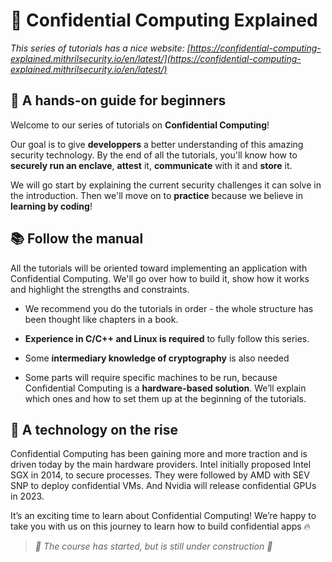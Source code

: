# 🔐 Confidential Computing Explained

*This series of tutorials has a nice website: [https://confidential-computing-explained.mithrilsecurity.io/en/latest/](https://confidential-computing-explained.mithrilsecurity.io/en/latest/)*

## 🙌 A hands-on guide for beginners

Welcome to our series of tutorials on **Confidential Computing**! 

Our goal is to give **developpers** a better understanding of this amazing security technology. By the end of all the tutorials, you'll know how to **securely run an enclave**, **attest** it, **communicate** with it and **store** it.

We will go start by explaining the current security challenges it can solve in the introduction. Then we'll move on to **practice** because we believe in **learning by coding**!

## 📚 Follow the manual

All the tutorials will be oriented toward implementing an application with Confidential Computing. We'll go over how to build it, show how it works and highlight the strengths and constraints. 

- We recommend you do the tutorials in order - the whole structure has been thought like chapters in a book. 

- **Experience in C/C++ and Linux is required** to fully follow this series. 

- Some **intermediary knowledge of cryptography** is also needed

- Some parts will require specific machines to be run, because Confidential Computing is a **hardware-based solution**. We’ll explain which ones and how to set them up at the beginning of the tutorials.

## 🚀 A technology on the rise

Confidential Computing has been gaining more and more traction and is driven today by the main hardware providers. Intel initially proposed Intel SGX in 2014, to secure processes. They were followed by AMD with SEV SNP to deploy confidential VMs. And Nvidia will release confidential GPUs in 2023.

It’s an exciting time to learn about Confidential Computing! We’re happy to take you with us on this journey to learn how to build confidential apps 🔥

> *🚧 The course has started, but is still under construction 🚧* 
